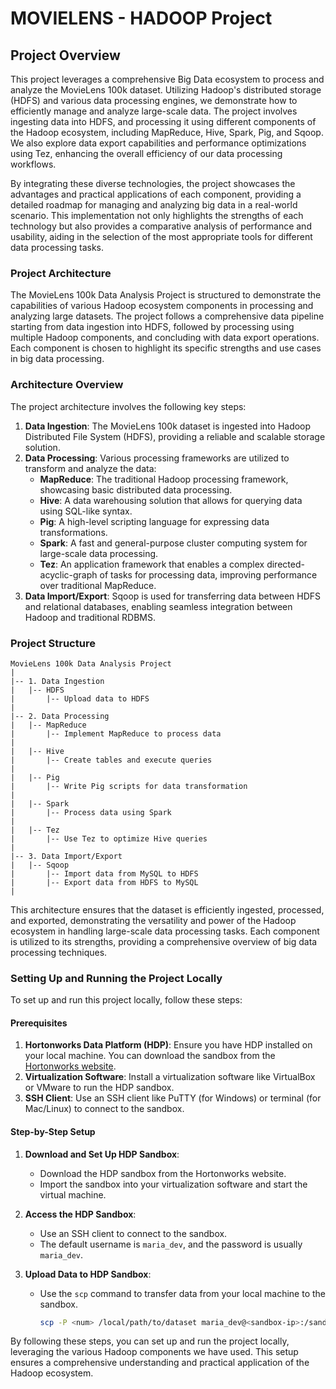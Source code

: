 # MOVIELENS - HADOOP Project

## Project Overview

This project leverages a comprehensive Big Data ecosystem to process and analyze the MovieLens 100k dataset. Utilizing Hadoop's distributed storage (HDFS) and various data processing engines, we demonstrate how to efficiently manage and analyze large-scale data. The project involves ingesting data into HDFS, and processing it using different components of the Hadoop ecosystem, including MapReduce, Hive, Spark, Pig, and Sqoop. We also explore data export capabilities and performance optimizations using Tez, enhancing the overall efficiency of our data processing workflows.

By integrating these diverse technologies, the project showcases the advantages and practical applications of each component, providing a detailed roadmap for managing and analyzing big data in a real-world scenario. This implementation not only highlights the strengths of each technology but also provides a comparative analysis of performance and usability, aiding in the selection of the most appropriate tools for different data processing tasks.

### Project Architecture

The MovieLens 100k Data Analysis Project is structured to demonstrate the capabilities of various Hadoop ecosystem components in processing and analyzing large datasets. The project follows a comprehensive data pipeline starting from data ingestion into HDFS, followed by processing using multiple Hadoop components, and concluding with data export operations. Each component is chosen to highlight its specific strengths and use cases in big data processing.

### Architecture Overview

The project architecture involves the following key steps:

1. **Data Ingestion**: The MovieLens 100k dataset is ingested into Hadoop Distributed File System (HDFS), providing a reliable and scalable storage solution.
2. **Data Processing**: Various processing frameworks are utilized to transform and analyze the data:
   - **MapReduce**: The traditional Hadoop processing framework, showcasing basic distributed data processing.
   - **Hive**: A data warehousing solution that allows for querying data using SQL-like syntax.
   - **Pig**: A high-level scripting language for expressing data transformations.
   - **Spark**: A fast and general-purpose cluster computing system for large-scale data processing.
   - **Tez**: An application framework that enables a complex directed-acyclic-graph of tasks for processing data, improving performance over traditional MapReduce.
3. **Data Import/Export**: Sqoop is used for transferring data between HDFS and relational databases, enabling seamless integration between Hadoop and traditional RDBMS.

### Project Structure

```
MovieLens 100k Data Analysis Project
|
|-- 1. Data Ingestion
|   |-- HDFS
|       |-- Upload data to HDFS
|
|-- 2. Data Processing
|   |-- MapReduce
|       |-- Implement MapReduce to process data
|
|   |-- Hive
|       |-- Create tables and execute queries
|
|   |-- Pig
|       |-- Write Pig scripts for data transformation
|
|   |-- Spark
|       |-- Process data using Spark
|
|   |-- Tez
|       |-- Use Tez to optimize Hive queries
|           
|-- 3. Data Import/Export
|   |-- Sqoop
|       |-- Import data from MySQL to HDFS
|       |-- Export data from HDFS to MySQL
|
```

This architecture ensures that the dataset is efficiently ingested, processed, and exported, demonstrating the versatility and power of the Hadoop ecosystem in handling large-scale data processing tasks. Each component is utilized to its strengths, providing a comprehensive overview of big data processing techniques.

### Setting Up and Running the Project Locally

To set up and run this project locally, follow these steps:

#### Prerequisites

1. **Hortonworks Data Platform (HDP)**: Ensure you have HDP installed on your local machine. You can download the sandbox from the [Hortonworks website](https://www.cloudera.com/downloads/hortonworks-sandbox.html).
2. **Virtualization Software**: Install a virtualization software like VirtualBox or VMware to run the HDP sandbox.
3. **SSH Client**: Use an SSH client like PuTTY (for Windows) or terminal (for Mac/Linux) to connect to the sandbox.

#### Step-by-Step Setup

1. **Download and Set Up HDP Sandbox**:
   - Download the HDP sandbox from the Hortonworks website.
   - Import the sandbox into your virtualization software and start the virtual machine.

2. **Access the HDP Sandbox**:
   - Use an SSH client to connect to the sandbox.
   - The default username is `maria_dev`, and the password is usually `maria_dev`.

3. **Upload Data to HDP Sandbox**:
   - Use the `scp` command to transfer data from your local machine to the sandbox.
     ```bash
     scp -P <num> /local/path/to/dataset maria_dev@<sandbox-ip>:/sandbox/path
     ```


By following these steps, you can set up and run the project locally, leveraging the various Hadoop components we have used. This setup ensures a comprehensive understanding and practical application of the Hadoop ecosystem.